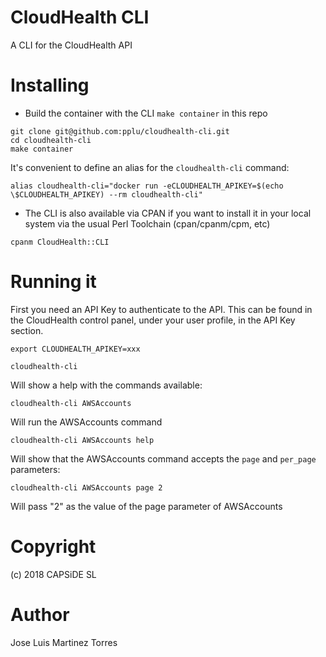 CloudHealth CLI
===============

A CLI for the CloudHealth API

Installing
==========

 - Build the container with the CLI `make container` in this repo

```
git clone git@github.com:pplu/cloudhealth-cli.git
cd cloudhealth-cli
make container
```

It's convenient to define an alias for the `cloudhealth-cli` command:

```
alias cloudhealth-cli="docker run -eCLOUDHEALTH_APIKEY=$(echo \$CLOUDHEALTH_APIKEY) --rm cloudhealth-cli"
```

 - The CLI is also available via CPAN if you want to install it in your local system via the usual Perl Toolchain (cpan/cpanm/cpm, etc)

```
cpanm CloudHealth::CLI
```

Running it
==========

First you need an API Key to authenticate to the API. This can be found in the CloudHealth control panel, under your user profile, in the API Key section.

```
export CLOUDHEALTH_APIKEY=xxx
```

```
cloudhealth-cli
```
Will show a help with the commands available:

```
cloudhealth-cli AWSAccounts
```
Will run the AWSAccounts command

```
cloudhealth-cli AWSAccounts help
```

Will show that the AWSAccounts command accepts the `page` and `per_page` parameters:

```
cloudhealth-cli AWSAccounts page 2
```

Will pass "2" as the value of the page parameter of AWSAccounts

Copyright
=========

(c) 2018 CAPSiDE SL

Author
======

Jose Luis Martinez Torres
